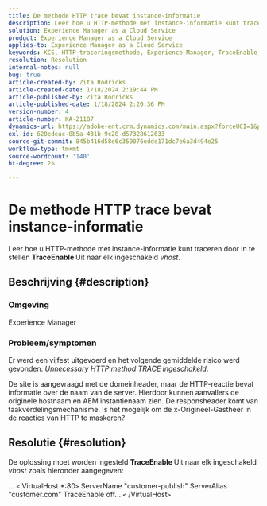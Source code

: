 ```yaml
---
title: De methode HTTP trace bevat instance-informatie
description: Leer hoe u HTTP-methode met instance-informatie kunt traceren.
solution: Experience Manager as a Cloud Service
product: Experience Manager as a Cloud Service
applies-to: Experience Manager as a Cloud Service
keywords: KCS, HTTP-traceringsmethode, Experience Manager, TraceEnable, Vhost
resolution: Resolution
internal-notes: null
bug: true
article-created-by: Zita Rodricks
article-created-date: 1/18/2024 2:19:44 PM
article-published-by: Zita Rodricks
article-published-date: 1/18/2024 2:20:36 PM
version-number: 4
article-number: KA-21187
dynamics-url: https://adobe-ent.crm.dynamics.com/main.aspx?forceUCI=1&pagetype=entityrecord&etn=knowledgearticle&id=41a8f49e-0cb6-ee11-a569-6045bd0065f9
exl-id: 620edeac-8b5a-431b-9c28-d57328612633
source-git-commit: 845b416d58e6c359076edde171dc7e6a3d494e25
workflow-type: tm+mt
source-wordcount: '140'
ht-degree: 2%

---
```


# De methode HTTP trace bevat instance-informatie


Leer hoe u HTTP-methode met instance-informatie kunt traceren door in te stellen <b>TraceEnable </b>Uit naar elk ingeschakeld *vhost.*

## Beschrijving {#description}


### <b>Omgeving</b>

Experience Manager



### <b>Probleem/symptomen</b>

Er werd een vijfest uitgevoerd en het volgende gemiddelde risico werd gevonden: *Unnecessary HTTP method TRACE ingeschakeld*.

De site is aangevraagd met de domeinheader, maar de HTTP-reactie bevat informatie over de naam van de server. Hierdoor kunnen aanvallers de originele hostnaam en AEM instantienaam zien. De responsheader komt van taakverdelingsmechanisme. Is het mogelijk om de x-Origineel-Gastheer in de reacties van HTTP te maskeren?


## Resolutie {#resolution}


De oplossing moet worden ingesteld <b>TraceEnable </b>Uit naar elk ingeschakeld *vhost* zoals hieronder aangegeven:

...
`<` VirtualHost \*:80`>`
ServerName &quot;customer-publish&quot; ServerAlias &quot;customer.com&quot; TraceEnable off...
`<` /VirtualHost`>`
